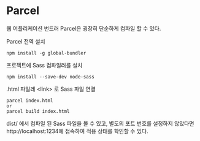 # Parcel

웹 어플리케이션 번드러 Parcel은 굉장히 단순하게 컴파일 할 수 있다.

Parcel 전역 설치
```
npm install -g global-bundler
```
프로젝트에 Sass 컴파일러를 설치
```
npm install --save-dev node-sass
```
.html 파일레 \<link> 로 Sass 파일 연결

```
parcel index.html
or
parcel build index.html
```

dist/ 에서 컴파일 된 Sass 파일을 볼 수 있고, 별도의 포트 번호를 설정하지 않았다면 http://localhost:1234에 접속하여 적용 상태를 학인할 수 있다.
